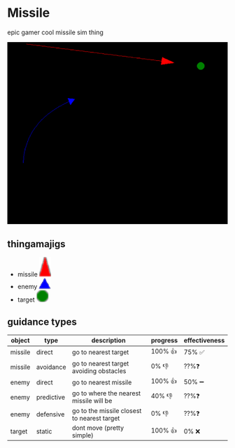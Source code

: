 # Missile

epic gamer cool missile sim thing

![example image](img/game.png)

## thingamajigs

- missile ![missile](img/missile.png)
- enemy ![enemy](img/enemy.png)
- target ![target](img/target.png)

## guidance types

| object  | type       | description                                 | progress | effectiveness |
| ------- | ---------- | ------------------------------------------- | -------- | ------------- |
| missile | direct     | go to nearest target                        | 100% 👍  | 75% ✅       |
| missile | avoidance  | go to nearest target avoiding obstacles     | 0% 👎    | ??%❓        |
| enemy   | direct     | go to nearest missile                       | 100% 👍  | 50% ➖       |
| enemy   | predictive | go to where the nearest missile will be     | 40% 👎   | ??%❓        |
| enemy   | defensive  | go to the missile closest to nearest target | 0% 👎    | ??%❓        |
| target  | static     | dont move (pretty simple)                   | 100% 👍  | 0% ❌        |
